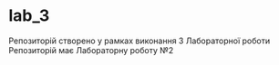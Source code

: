 # lab_3
Репозиторій створено у рамках виконання 3 Лабораторної роботи
Репозиторій має Лабораторну роботу №2

